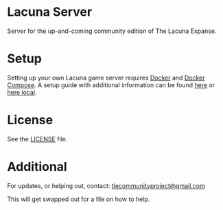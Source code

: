 # Lacuna Server

Server for the up-and-coming community edition of The Lacuna Expanse.

# Setup

Setting up your own Lacuna game server requires [Docker](https://www.docker.com/) and [Docker Compose](https://docs.docker.com/compose/). A setup guide with additional information can be found [here](info/setup.md) or [here local](https://github.com/LacunaOmnibus/v2/blob/main/site/content/developer/server/docker-setup.md).

# License

See the [LICENSE](info/LICENSE) file.

# Additional

For updates, or helping out, contact: tlecommunityproject@gmail.com

This will get swapped out for a file on how to help.
